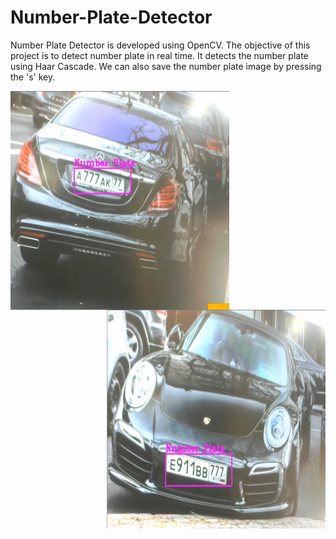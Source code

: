 # Number-Plate-Detector
Number Plate Detector is developed using OpenCV. The objective of this project is to detect number plate in real time. It detects the number plate using Haar Cascade. We can also save the number plate image by pressing the 's' key.

<img src="https://github.com/Amlend/Number-Plate-Detector/blob/main/Resources/screenshots/screenshot%202.png" width="350" height="350" align="left"> 
<img src="https://github.com/Amlend/Number-Plate-Detector/blob/main/Resources/screenshots/screenshot%203.png" width="350" height="350" align="right">
